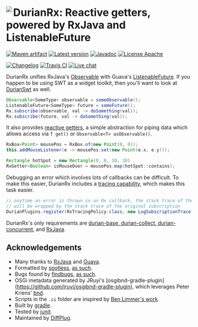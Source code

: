 # <img align="left" src="durian-rx.png"> DurianRx: Reactive getters, powered by RxJava and ListenableFuture

<!---freshmark shields
output = [
	link(shield('Maven artifact', 'mavenCentral', '{{group}}:{{name}}', 'blue'), 'https://bintray.com/{{org}}/opensource/{{name}}/view'),
	link(shield('Latest version', 'latest', '{{stable}}', 'blue'), 'https://github.com/{{org}}/{{name}}/releases/latest'),
	link(shield('Javadoc', 'javadoc', 'OK', 'blue'), 'https://{{org}}.github.io/{{name}}/javadoc/{{stable}}/'),
	link(shield('License Apache', 'license', 'Apache', 'blue'), 'https://tldrlegal.com/license/apache-license-2.0-(apache-2.0)'),
	'',
	link(shield('Changelog', 'changelog', '{{version}}', 'brightgreen'), 'CHANGES.md'),
	link(image('Travis CI', 'https://travis-ci.org/{{org}}/{{name}}.svg?branch=master'), 'https://travis-ci.org/{{org}}/{{name}}'),
	link(shield('Live chat', 'gitter', 'live chat', 'brightgreen'), 'https://gitter.im/diffplug/durian')
	].join('\n');
-->
[![Maven artifact](https://img.shields.io/badge/mavenCentral-com.diffplug.durian%3Adurian--rx-blue.svg)](https://bintray.com/diffplug/opensource/durian-rx/view)
[![Latest version](https://img.shields.io/badge/latest-3.0.0-blue.svg)](https://github.com/diffplug/durian-rx/releases/latest)
[![Javadoc](https://img.shields.io/badge/javadoc-OK-blue.svg)](https://diffplug.github.io/durian-rx/javadoc/3.0.0/)
[![License Apache](https://img.shields.io/badge/license-Apache-blue.svg)](https://tldrlegal.com/license/apache-license-2.0-(apache-2.0))

[![Changelog](https://img.shields.io/badge/changelog-3.0.0-brightgreen.svg)](CHANGES.md)
[![Travis CI](https://travis-ci.org/diffplug/durian-rx.svg?branch=master)](https://travis-ci.org/diffplug/durian-rx)
[![Live chat](https://img.shields.io/badge/gitter-live_chat-brightgreen.svg)](https://gitter.im/diffplug/durian)
<!---freshmark /shields -->

<!---freshmark javadoc
output = prefixDelimiterReplace(input, 'https://{{org}}.github.io/{{name}}/javadoc/', '/', stable);
-->
DurianRx unifies RxJava's [Observable](http://reactivex.io/documentation/observable.html) with Guava's [ListenableFuture](https://code.google.com/p/guava-libraries/wiki/ListenableFutureExplained).  If you happen to be using SWT as a widget toolkit, then you'll want to look at [DurianSwt](https://github.com/diffplug/durian-swt) as well.

```java
Observable<SomeType> observable = someObservable();
ListenableFuture<SomeType> future = someFuture();
Rx.subscribe(observable, val -> doSomething(val));
Rx.subscribe(future, val -> doSomething(val));
```

It also provides [reactive getters](src/com/diffplug/common/rx/RxGetter.java?ts=4), a simple abstraction for piping data which allows access via `T get()` or `Observable<T> asObservable()`.

```java
RxBox<Point> mousePos = RxBox.of(new Point(0, 0));
this.addMouseListener(e -> mousePos.set(new Point(e.x, e.y)));

Rectangle hotSpot = new Rectangle(0, 0, 10, 10)
RxGetter<Boolean> isMouseOver = mousePos.map(hotSpot::contains);
```

Debugging an error which involves lots of callbacks can be difficult.  To make this easier, DurianRx includes a [tracing capability](src/com/diffplug/common/rx/RxTracingPolicy.java?ts=4), which makes this task easier.

```java
// anytime an error is thrown in an Rx callback, the stack trace of the error
// will be wrapped by the stack trace of the original subscription
DurianPlugins.register(RxTracingPolicy.class, new LogSubscriptionTrace()).
```

DurianRx's only requirements are [durian-base, durian-collect, durian-concurrent](https://github.com/diffplug/durian), and [RxJava](https://github.com/reactivex/rxjava).

<!---freshmark /javadoc -->

## Acknowledgements

* Many thanks to [RxJava](https://github.com/reactivex/rxjava) and [Guava](https://github.com/google/guava).
* Formatted by [spotless](https://github.com/diffplug/spotless), [as such](https://github.com/diffplug/durian-rx/blob/v1.0/build.gradle?ts=4#L70-L90).
* Bugs found by [findbugs](http://findbugs.sourceforge.net/), [as such](https://github.com/diffplug/durian-rx/blob/v1.0/build.gradle?ts=4#L92-L116).
* OSGi metadata generated by JRuyi's [osgibnd-gradle-plugin] (https://github.com/jruyi/osgibnd-gradle-plugin), which leverages Peter Kriens' [bnd](http://www.aqute.biz/Bnd/Bnd).
* Scripts in the `.ci` folder are inspired by [Ben Limmer's work](http://benlimmer.com/2013/12/26/automatically-publish-javadoc-to-gh-pages-with-travis-ci/).
* Built by [gradle](http://gradle.org/).
* Tested by [junit](http://junit.org/).
* Maintained by [DiffPlug](http://www.diffplug.com/).
